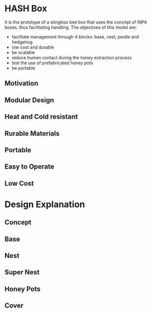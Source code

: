 # HASH Box
It is the prototype of a stingless bee box that uses the concept of INPA boxes, thus facilitating handling. The objectives of this model are:
* facilitate management through 4 blocks: base, nest, pestle and hedgehog
* low cost and durable
* be scalable
* reduce human contact during the honey extraction process
* test the use of prefabricated honey pots
* be portable

## Motivation

## Modular Design

## Heat and Cold resistant

## Rurable Materials

## Portable

## Easy to Operate

## Low Cost

# Design Explanation

## Concept

## Base

## Nest

## Super Nest

## Honey Pots

## Cover

